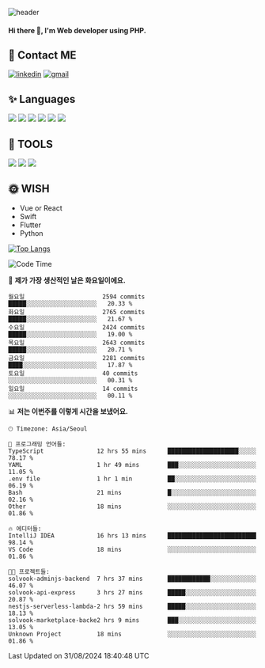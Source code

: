 ![header](https://capsule-render.vercel.app/api?type=waving&color=auto&height=300&section=header&text=Elin&fontSize=90&animation=twinkling)

#### Hi there 👋, I'm <b>Web developer</b> using PHP. ####

<!--
- 🔭 I’m currently working on Uniwill
- 🌱 I’m currently learning Vue or React or Python.
-->

<!---#### I am PHP developer --->

## 💌 Contact ME ###
[<img src='https://img.shields.io/badge/-EunjiKo-%230A66C2?style=flat-square&logo=LinkedIn&logoColor=white' alt='linkedin'>](https://www.linkedin.com/in/https://www.linkedin.com/in/eunji-ko-00a907164//)  [<img src='https://img.shields.io/badge/-einee214%40gmail.com-%23EA4335?style=flat-square&logo=Gmail&logoColor=white' alt='gmail'>](einee214@gmail.com)  


## ✨ Languages
<img src='https://img.shields.io/badge/-PHP-%23777BB4?style=for-the-badge&logo=PHP&logoColor=white'> <img src='https://img.shields.io/badge/-Laravel-%23FF2D20?style=for-the-badge&logo=Laravel&logoColor=white'> <img src='https://img.shields.io/badge/Jquery-%230769AD?style=for-the-badge&logo=Jquery&logoColor=white'> <img src='https://img.shields.io/badge/CSS3-%231572B6?style=for-the-badge&logo=CSS3&logoColor=white'> <img src='https://img.shields.io/badge/Bootstrap-%237952B3?style=for-the-badge&logo=Bootstrap&logoColor=white' > <img src='https://img.shields.io/badge/MySQL-%234479A1?style=for-the-badge&logo=MySQL&logoColor=white' >

## 🌷 TOOLS
<img src='https://img.shields.io/badge/PHPSTORM-%23000000?style=for-the-badge&logo=PhpStorm&logoColor=white' > <img src='https://img.shields.io/badge/GitLab-%23FCA121?style=for-the-badge&logo=GitLab&logoColor=white' > <img src='https://img.shields.io/badge/GitHub-%23181717?style=for-the-badge&logo=GitHub&logoColor=white'>


## 🌞 WISH
- Vue or React
- Swift
- Flutter
- Python


[![Top Langs](https://github-readme-stats.vercel.app/api/top-langs/?username=ein214&layout=compact)](https://github.com/anuraghazra/github-readme-stats)

<!--START_SECTION:waka-->
![Code Time](http://img.shields.io/badge/Code%20Time-3%2C741%20hrs%2037%20mins-blue)

📅 **제가 가장 생산적인 날은 화요일이에요.** 

```text
월요일                      2594 commits        █████░░░░░░░░░░░░░░░░░░░░   20.33 % 
화요일                      2765 commits        █████░░░░░░░░░░░░░░░░░░░░   21.67 % 
수요일                      2424 commits        █████░░░░░░░░░░░░░░░░░░░░   19.00 % 
목요일                      2643 commits        █████░░░░░░░░░░░░░░░░░░░░   20.71 % 
금요일                      2281 commits        ████░░░░░░░░░░░░░░░░░░░░░   17.87 % 
토요일                      40 commits          ░░░░░░░░░░░░░░░░░░░░░░░░░   00.31 % 
일요일                      14 commits          ░░░░░░░░░░░░░░░░░░░░░░░░░   00.11 % 
```


📊 **저는 이번주를 이렇게 시간을 보냈어요.** 

```text
🕑︎ Timezone: Asia/Seoul

💬 프로그래밍 언어들: 
TypeScript               12 hrs 55 mins      ████████████████████░░░░░   78.17 % 
YAML                     1 hr 49 mins        ███░░░░░░░░░░░░░░░░░░░░░░   11.05 % 
.env file                1 hr 1 min          ██░░░░░░░░░░░░░░░░░░░░░░░   06.19 % 
Bash                     21 mins             █░░░░░░░░░░░░░░░░░░░░░░░░   02.16 % 
Other                    18 mins             ░░░░░░░░░░░░░░░░░░░░░░░░░   01.86 % 

🔥 에디터들: 
IntelliJ IDEA            16 hrs 13 mins      █████████████████████████   98.14 % 
VS Code                  18 mins             ░░░░░░░░░░░░░░░░░░░░░░░░░   01.86 % 

🐱‍💻 프로젝트들: 
solvook-adminjs-backend  7 hrs 37 mins       ████████████░░░░░░░░░░░░░   46.07 % 
solvook-api-express      3 hrs 27 mins       █████░░░░░░░░░░░░░░░░░░░░   20.87 % 
nestjs-serverless-lambda-2 hrs 59 mins       █████░░░░░░░░░░░░░░░░░░░░   18.13 % 
solvook-marketplace-backe2 hrs 9 mins        ███░░░░░░░░░░░░░░░░░░░░░░   13.05 % 
Unknown Project          18 mins             ░░░░░░░░░░░░░░░░░░░░░░░░░   01.86 % 
```


 Last Updated on 31/08/2024 18:40:48 UTC
<!--END_SECTION:waka-->

<!---![GitHub stats](https://github-readme-stats.vercel.app/api?username=ein214&show_icons=true&theme=dracula)  --->



